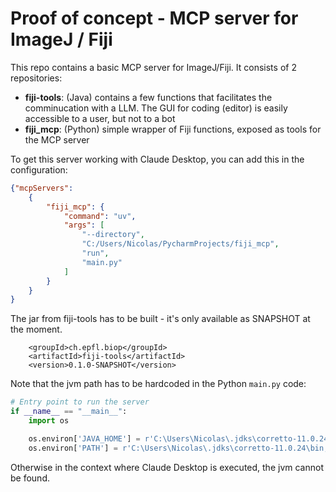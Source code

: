 # Proof of concept - MCP server for ImageJ / Fiji

This repo contains a basic MCP server for ImageJ/Fiji. It consists of 2 repositories:

* **fiji-tools**: (Java) contains a few functions that facilitates the comminucation with a LLM. The GUI for coding (editor) is easily accessible to a user, but not to a bot
* **fiji_mcp**: (Python) simple wrapper of Fiji functions, exposed as tools for the MCP server

To get this server working with Claude Desktop, you can add this in the configuration:

```json
{"mcpServers": 
	{
		"fiji_mcp": {
			"command": "uv",
			"args": [
				"--directory",
				"C:/Users/Nicolas/PycharmProjects/fiji_mcp",
				"run",
				"main.py"
			]
		}
	}
}
```

The jar from fiji-tools has to be built - it's only available as SNAPSHOT at the moment. 

```
	<groupId>ch.epfl.biop</groupId>
	<artifactId>fiji-tools</artifactId>
	<version>0.1.0-SNAPSHOT</version>
```

Note that the jvm path has to be hardcoded in the Python `main.py` code:

```python
# Entry point to run the server
if __name__ == "__main__":
    import os

    os.environ['JAVA_HOME'] = r'C:\Users\Nicolas\.jdks\corretto-11.0.24'
    os.environ['PATH'] = r'C:\Users\Nicolas\.jdks\corretto-11.0.24\bin;' + os.environ.get('PATH', '')
```

Otherwise in the context where Claude Desktop is executed, the jvm cannot be found.